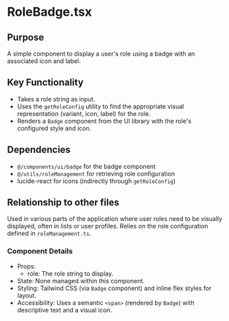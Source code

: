 # RoleBadge.tsx

## Purpose
A simple component to display a user's role using a badge with an associated icon and label.

## Key Functionality
- Takes a role string as input.
- Uses the `getRoleConfig` utility to find the appropriate visual representation (variant, icon, label) for the role.
- Renders a `Badge` component from the UI library with the role's configured style and icon.

## Dependencies
- `@/components/ui/badge` for the badge component
- `@/utils/roleManagement` for retrieving role configuration
- lucide-react for icons (indirectly through `getRoleConfig`)

## Relationship to other files
Used in various parts of the application where user roles need to be visually displayed, often in lists or user profiles. Relies on the role configuration defined in `roleManagement.ts`.

### Component Details
- Props:
  - role: The role string to display.
- State: None managed within this component.
- Styling: Tailwind CSS (via `Badge` component) and inline flex styles for layout.
- Accessibility: Uses a semantic `<span>` (rendered by `Badge`) with descriptive text and a visual icon.